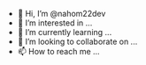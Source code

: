 - 👋 Hi, I’m @nahom22dev
- 👀 I’m interested in ...
- 🌱 I’m currently learning ...
- 💞️ I’m looking to collaborate on ...
- 📫 How to reach me ...

<!---
nahom22dev/nahom22dev is a ✨ special ✨ repository because its `README.md` (this file) appears on your GitHub profile.
You can click the Preview link to take a look at your changes.
--->
